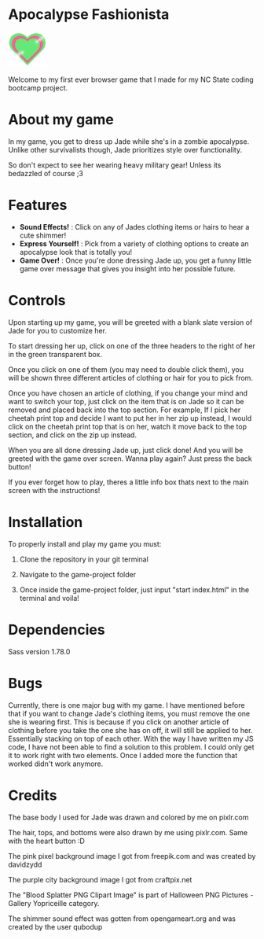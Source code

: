 # Apocalypse Fashionista
![Project Logo](assets/button.png)

Welcome to my first ever browser game that I made for my NC State coding bootcamp project.

# About my game
In my game, you get to dress up Jade while she's in a zombie apocalypse. Unlike other survivalists though, Jade prioritizes style over functionality. 

So don't expect to see her wearing heavy military gear! Unless its bedazzled of course ;3

# Features

- **Sound Effects!** : Click on any of Jades clothing items or hairs to hear a cute shimmer!
- **Express Yourself!** : Pick from a variety of clothing options to create an apocalypse look that is totally you!
- **Game Over!** : Once you're done dressing Jade up, you get a funny little game over message that gives you insight into her possible future.

# Controls
Upon starting up my game, you will be greeted with a blank slate version of Jade for you to customize her.

To start dressing her up, click on one of the three headers to the right of her in the green transparent box.

Once you click on one of them (you may need to double click them), you will be shown three different articles of clothing or hair for you to pick from. 

Once you have chosen an article of clothing, if you change your mind and want to switch your top, just click on the item that is on Jade so it can be removed and placed back into the top section. For example, If I pick her cheetah print top and decide I want to put her in her zip up instead, I would click on the cheetah print top that is on her, watch it move back to the top section, and click on the zip up instead.

When you are all done dressing Jade up, just click done! And you will be greeted with the game over screen. Wanna play again? Just press the back button!

If you ever forget how to play, theres a little info box thats next to the main screen with the instructions!

# Installation

To properly install and play my game you must:

1. Clone the repository in your git terminal

2. Navigate to the game-project folder

3. Once inside the game-project folder, just input "start index.html" in the terminal and voila! 

# Dependencies 

Sass version 1.78.0

# Bugs

Currently, there is one major bug with my game. I have mentioned before that if you want to change Jade's clothing items, you must remove the one she is wearing first. This is because if you click on another article of clothing before you take the one she has on off, it will still be applied to her. Essentially stacking on top of each other. With the way I have written my JS code, I have not been able to find a solution to this problem. I could only get it to work right with two elements. Once I added more the function that worked didn't work anymore.

# Credits
The base body I used for Jade was drawn and colored by me on pixlr.com

The hair, tops, and bottoms were also drawn by me using pixlr.com. Same with the heart button :D

The pink pixel background image I got from freepik.com and was created by davidzydd

The purple city background image I got from craftpix.net

The "Blood Splatter PNG Clipart Image" is part of Halloween PNG Pictures - Gallery Yopriceille category.

The shimmer sound effect was gotten from opengameart.org and was created by the user qubodup